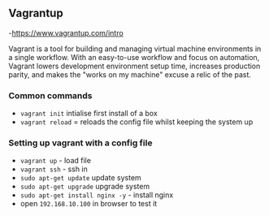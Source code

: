 ## Vagrantup
-https://www.vagrantup.com/intro

Vagrant is a tool for building and managing virtual machine environments in a single workflow. With an easy-to-use workflow and focus on automation, Vagrant lowers development environment setup time, increases production parity, and makes the "works on my machine" excuse a relic of the past.

### Common commands
- `vagrant init` intialise first install of a box
- `vagrant reload` = reloads the config file whilst keeping the system up

### Setting up vagrant with a config file
- `vagrant up` - load file
- `vagrant ssh` - ssh in 
- `sudo apt-get update` update system
- `sudo apt-get upgrade` upgrade system
- `sudo apt-get install nginx -y` - install nginx
- open `192.168.10.100` in browser to test it
